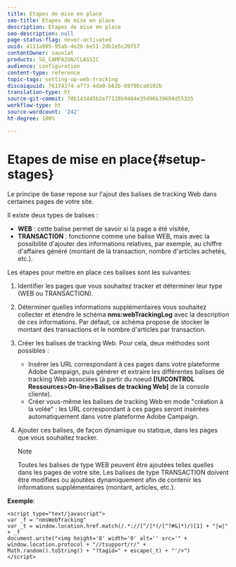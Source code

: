 ```yaml
---
title: Etapes de mise en place
seo-title: Etapes de mise en place
description: Etapes de mise en place
seo-description: null
page-status-flag: never-activated
uuid: 4111a805-95ab-4e26-be51-2db1e5c20f57
contentOwner: sauviat
products: SG_CAMPAIGN/CLASSIC
audience: configuration
content-type: reference
topic-tags: setting-up-web-tracking
discoiquuid: 76174374-af73-4da0-b62b-6979bca0102b
translation-type: ht
source-git-commit: 70b143445b2e77128b9404e35d96b39694d55335
workflow-type: ht
source-wordcount: '242'
ht-degree: 100%

---
```



# Etapes de mise en place{#setup-stages}

Le principe de base repose sur l&#39;ajout des balises de tracking Web dans certaines pages de votre site.

Il existe deux types de balises :

* **WEB** : cette balise permet de savoir si la page a été visitée,
* **TRANSACTION** : fonctionne comme une balise WEB, mais avec la possibilité d&#39;ajouter des informations relatives, par exemple, au chiffre d&#39;affaires généré (montant de la transaction, nombre d&#39;articles achetés, etc.).

Les étapes pour mettre en place ces balises sont les suivantes:

1. Identifier les pages que vous souhaitez tracker et déterminer leur type (WEB ou TRANSACTION).
1. Déterminer quelles informations supplémentaires vous souhaitez collecter et étendre le schéma **nms:webTrackingLog** avec la description de ces informations. Par défaut, ce schéma propose de stocker le montant des transactions et le nombre d&#39;articles par transaction.
1. Créer les balises de tracking Web. Pour cela, deux méthodes sont possibles :

   * Insérer les URL correspondant à ces pages dans votre plateforme Adobe Campaign, puis générer et extraire les différentes balises de tracking Web associées (à partir du noeud **[!UICONTROL Ressources>On-line>Balises de tracking Web]** de la console cliente).
   * Créer vous-même les balises de tracking Web en mode &quot;création à la volée&quot; : les URL correspondant à ces pages seront insérées automatiquement dans votre plateforme Adobe Campaign.

1. Ajouter ces balises, de façon dynamique ou statique, dans les pages que vous souhaitez tracker.

   >[!NOTE]
   >
   >Toutes les balises de type WEB peuvent être ajoutées telles quelles dans les pages de votre site. Les balises de type TRANSACTION doivent être modifiées ou ajoutées dynamiquement afin de contenir les informations supplémentaires (montant, articles, etc.).

**Exemple**:

```
<script type="text/javascript">
var _f = "nmsWebTracking"
var _t = window.location.href.match(/.*://[^/]*(/[^?#&]*)/)[1] + "|w|" + _f
document.write("<img height='0' width='0' alt='' src='" +
window.location.protocol + "//tsupport/r/" +
Math.random().toString() + "?tagid=" + escape(_t) + "'/>")
</script>
```

